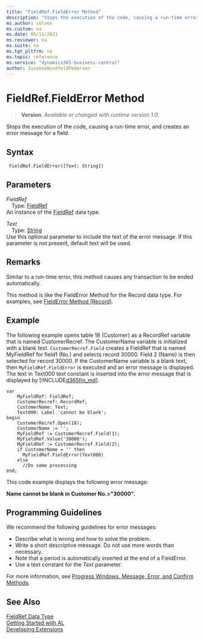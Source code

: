 ```yaml
---
title: "FieldRef.FieldError Method"
description: "Stops the execution of the code, causing a run-time error, and creates an error message for a field."
ms.author: solsen
ms.custom: na
ms.date: 05/11/2021
ms.reviewer: na
ms.suite: na
ms.tgt_pltfrm: na
ms.topic: reference
ms.service: "dynamics365-business-central"
author: SusanneWindfeldPedersen
---
```

[//]: # (START>DO_NOT_EDIT)
[//]: # (IMPORTANT:Do not edit any of the content between here and the END>DO_NOT_EDIT.)
[//]: # (Any modifications should be made in the .xml files in the ModernDev repo.)
# FieldRef.FieldError Method
> **Version**: _Available or changed with runtime version 1.0._

Stops the execution of the code, causing a run-time error, and creates an error message for a field.


## Syntax
```
 FieldRef.FieldError([Text: String])
```
## Parameters
*FieldRef*  
&emsp;Type: [FieldRef](fieldref-data-type.md)  
An instance of the [FieldRef](fieldref-data-type.md) data type.

*Text*  
&emsp;Type: [String](../string/string-data-type.md)  
Use this optional parameter to include the text of the error message. If this parameter is not present, default text will be used.  



[//]: # (IMPORTANT: END>DO_NOT_EDIT)


## Remarks

Similar to a run-time error, this method causes any transaction to be ended automatically.  
  
This method is like the FieldError Method for the Record data type. For examples, see [FieldError Method \(Record\)](../../methods-auto/record/record-fielderror-method.md).  
  
## Example

The following example opens table 18 \(Customer\) as a RecordRef variable that is named CustomerRecref. The CustomerName variable is initialized with a blank text. `CustomerRecref.Field` creates a FieldRef that is named MyFieldRef for field1 \(No.\) and selects record 30000. Field 2 \(Name\) is then selected for record 30000. If the CustomerName variable is a blank text, then `MyFieldRef.FieldError` is executed and an error message is displayed. The text in Text000 text constant is inserted into the error message that is displayed by [!INCLUDE[d365fin_md](../../includes/d365fin_md.md)]. 

```
var
    MyFieldRef: FieldRef;
    CustomerRecref: RecordRef;
    CustomerName: Text;
    Text000: Label 'cannot be blank';
begin
    CustomerRecref.Open(18);  
    CustomerName := '';  
    MyFieldRef := CustomerRecref.Field(1);  
    MyFieldRef.Value('30000');  
    MyFieldRef := CustomerRecref.Field(2);  
    if CustomerName = '' then  
      MyFieldRef.FieldError(Text000)  
    else  
      //Do some processing  
end;
```  
  
This code example displays the following error message:  
  
**Name cannot be blank in Customer No.="30000".**  
  
## Programming Guidelines

We recommend the following guidelines for error messages:  
  
- Describe what is wrong and how to solve the problem.  
- Write a short descriptive message. Do not use more words than necessary.  
- Note that a period is automatically inserted at the end of a FieldError.  
- Use a text constant for the *Text* parameter.  
  
For more information, see [Progress Windows, Message, Error, and Confirm Methods](../../devenv-progress-windows-message-error-and-confirm-methods.md). 

 
## See Also
[FieldRef Data Type](fieldref-data-type.md)  
[Getting Started with AL](../../devenv-get-started.md)  
[Developing Extensions](../../devenv-dev-overview.md)